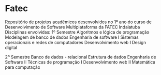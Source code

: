# Fatec
Repositório de projetos acadêmicos desenvolvidos no 1º ano do curso de Desenvolvimento de Software Multiplataforma da FATEC Indaiatuba
Disciplinas envolvidas:
1º Semestre
  Algoritmos e lógica de programação
  Modelagem de banco de dados
  Engenharia de software I
  Sistemas operacionais e redes de computadores
  Desenvolvimento web I
  Design digital

2º Semestre
  Banco de dados - relacional
  Estrutura de dados
  Engenharia de Software II
  Técnicas de programação I
  Desenvolvimento web II
  Matemática para computação
